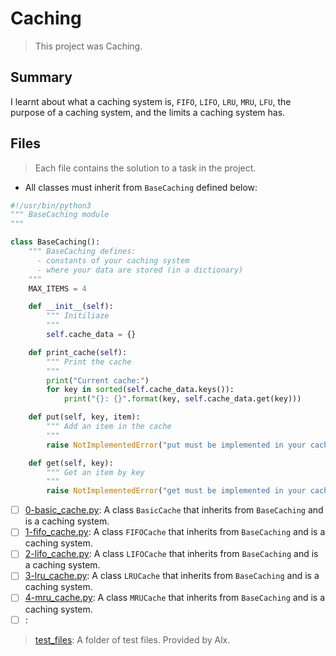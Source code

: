 # Caching

> This project was Caching.

## Summary

I learnt about what a caching system is, `FIFO`, `LIFO`, `LRU`, `MRU`, `LFU`, the purpose of a caching system, and the limits a caching system has.

## Files

> Each file contains the solution to a task in the project.

- All classes must inherit from `BaseCaching` defined below:
```py
#!/usr/bin/python3
""" BaseCaching module
"""

class BaseCaching():
    """ BaseCaching defines:
      - constants of your caching system
      - where your data are stored (in a dictionary)
    """
    MAX_ITEMS = 4

    def __init__(self):
        """ Initiliaze
        """
        self.cache_data = {}

    def print_cache(self):
        """ Print the cache
        """
        print("Current cache:")
        for key in sorted(self.cache_data.keys()):
            print("{}: {}".format(key, self.cache_data.get(key)))

    def put(self, key, item):
        """ Add an item in the cache
        """
        raise NotImplementedError("put must be implemented in your cache class")

    def get(self, key):
        """ Get an item by key
        """
        raise NotImplementedError("get must be implemented in your cache class")
```
- [ ] [0-basic_cache.py](https://github.com/Ebube-Ochemba/alx-backend/blob/main/0x01-caching/0-basic_cache.py): A class `BasicCache` that inherits from `BaseCaching` and is a caching system.
- [ ] [1-fifo_cache.py](https://github.com/Ebube-Ochemba/alx-backend/blob/main/0x01-caching/1-fifo_cache.py): A class `FIFOCache` that inherits from `BaseCaching` and is a caching system.
- [ ] [2-lifo_cache.py](https://github.com/Ebube-Ochemba/alx-backend/blob/main/0x01-caching/2-lifo_cache.py): A class `LIFOCache` that inherits from `BaseCaching` and is a caching system.
- [ ] [3-lru_cache.py](https://github.com/Ebube-Ochemba/alx-backend/blob/main/0x01-caching/3-lru_cache.py): A class `LRUCache` that inherits from `BaseCaching` and is a caching system.
- [ ] [4-mru_cache.py](https://github.com/Ebube-Ochemba/alx-backend/blob/main/0x01-caching/4-mru_cache.py): A class `MRUCache` that inherits from `BaseCaching` and is a caching system.
- [ ] [](https://github.com/Ebube-Ochemba/alx-backend/blob/main/0x01-caching/):

> [test_files](): A folder of test files. Provided by Alx.
